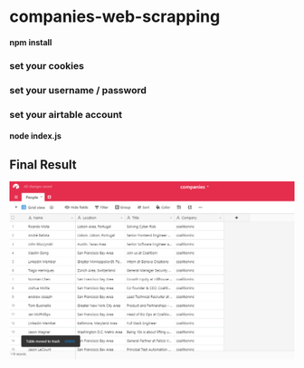 # companies-web-scrapping
#### npm install
### set your cookies
### set your username / password
### set your airtable account
#### node index.js

## Final Result
<img src="https://github.com/coskunuyar/remote-team-interview-projects/blob/master/3.companies-web-scraping/final.png?raw=true" alt="screen-shot" />
